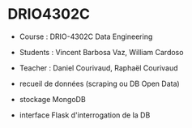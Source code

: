 # DRIO4302C
- Course : DRIO-4302C Data Engineering
- Students : Vincent Barbosa Vaz, William Cardoso
- Teacher : Daniel Courivaud, Raphaël Courivaud

- recueil de données (scraping ou DB Open Data)
- stockage MongoDB
- interface Flask d'interrogation de la DB
